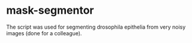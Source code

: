 # mask-segmentor

The script was used for segmenting drosophila epithelia from very noisy images (done for a colleague).

